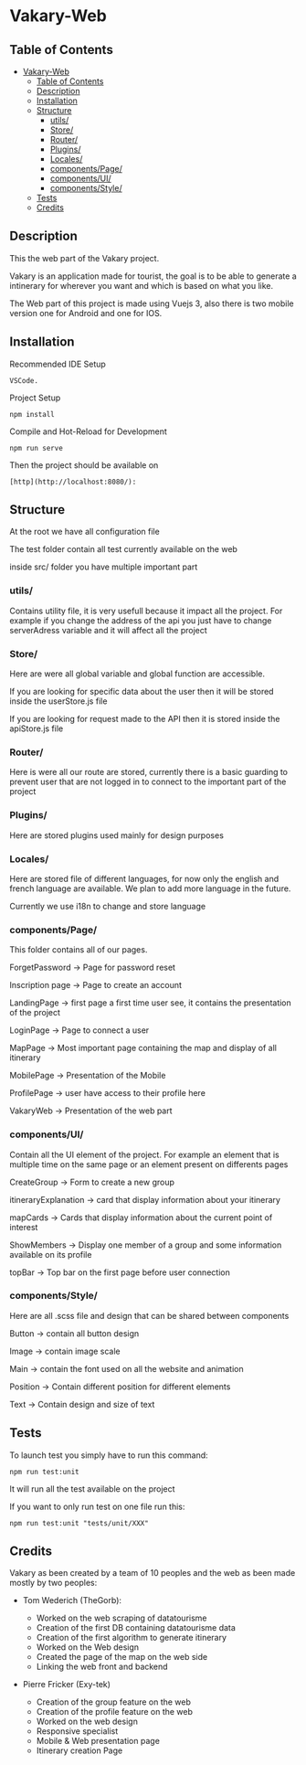 # Vakary-Web

## Table of Contents
- [Vakary-Web](#vakary-web)
  - [Table of Contents](#table-of-contents)
  - [Description](#description)
  - [Installation](#installation)
  - [Structure](#structure)
    - [utils/](#utils)
    - [Store/](#store)
    - [Router/](#router)
    - [Plugins/](#plugins)
    - [Locales/](#locales)
    - [components/Page/](#componentspage)
    - [components/UI/](#componentsui)
    - [components/Style/](#componentsstyle)
  - [Tests](#tests)
  - [Credits](#credits)

## Description

This the web part of the Vakary project.

Vakary is an application made for tourist, the goal is to be able to generate a intinerary for wherever you want and which is based on what you like.

The Web part of this project is made using Vuejs 3, also there is two mobile version one for Android and one for IOS.


## Installation

Recommended IDE Setup
```
VSCode.
```

Project Setup
```
npm install
```

Compile and Hot-Reload for Development
```
npm run serve
```

Then the project should be available on
```
[http](http://localhost:8080/):
```

## Structure

At the root we have all configuration file

The test folder contain all test currently available on the web

inside src/ folder you have multiple important part

### utils/

Contains utility file, it is very usefull because it impact all the project. For example if you change the address of the api you just have to change serverAdress variable and it will affect all the project

### Store/

Here are were all global variable and global function are accessible.

If you are looking for specific data about the user then it will be stored inside the userStore.js file

If you are looking for request made to the API then it is stored inside the apiStore.js file

### Router/

Here is were all our route are stored, currently there is a basic guarding to prevent user that are not logged in to connect to the important part of the project

### Plugins/

Here are stored plugins used mainly for design purposes

### Locales/

Here are stored file of different languages, for now only the english and french language are available.
We plan to add more language in the future.

Currently we use i18n to change and store language

### components/Page/

This folder contains all of our pages.

ForgetPassword -> Page for password reset

Inscription page -> Page to create an account

LandingPage -> first page a first time user see, it contains the presentation of the project

LoginPage -> Page to connect a user

MapPage -> Most important page containing the map and display of all itinerary

MobilePage -> Presentation of the Mobile

ProfilePage -> user have access to their profile here

VakaryWeb -> Presentation of the web part

### components/UI/

Contain all the UI element of the project. For example an element that is multiple time on the same page or an element present on differents pages

CreateGroup -> Form to create a new group

itineraryExplanation -> card that display information about your itinerary

mapCards -> Cards that display information about the current point of interest

ShowMembers -> Display one member of a group and some information available on its profile

topBar -> Top bar on the first page before user connection

### components/Style/

Here are all .scss file and design that can be shared between components

Button -> contain all button design

Image -> contain image scale

Main -> contain the font used on all the website and animation

Position -> Contain different position for different elements

Text -> Contain design and size of text

## Tests

To launch test you simply have to run this command:
```
npm run test:unit
```
It will run all the test available on the project

If you want to only run test on one file run this:
```
npm run test:unit "tests/unit/XXX"
```


## Credits

Vakary as been created by a team of 10 peoples and the web as been made mostly by two peoples:
- Tom Wederich (TheGorb):
  - Worked on the web scraping of datatourisme
  - Creation of the first DB containing datatourisme data
  - Creation of the first algorithm to generate itinerary
  - Worked on the Web design
  - Created the page of the map on the web side
  - Linking the web front and backend

- Pierre Fricker (Exy-tek)
  - Creation of the group feature on the web
  - Creation of the profile feature on the web
  - Worked on the web design
  - Responsive specialist
  - Mobile & Web presentation page
  - Itinerary creation Page